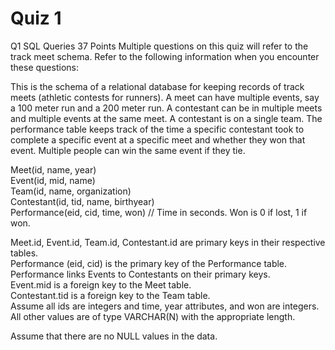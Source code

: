 # Quiz 1
Q1 SQL Queries
37 Points
Multiple questions on this quiz will refer to the track meet schema.   Refer to the following information when you encounter these questions: 

This is the schema of a relational database for keeping records of track meets (athletic contests for runners). A meet can have multiple events, say a 100 meter run and a 200 meter run. A contestant can be in multiple meets and multiple events at the same meet. A contestant is on a single team. The performance table keeps track of the time a specific contestant took to complete a specific event at a specific meet and whether they won that event. Multiple people can win the same event if they tie.  
  
Meet(id, name, year)   
Event(id, mid, name)   
Team(id, name, organization)  
Contestant(id, tid, name, birthyear)   
Performance(eid, cid, time, won) // Time in seconds. Won is 0 if lost, 1 if won.  
  
Meet.id, Event.id, Team.id, Contestant.id are primary keys in their respective tables.  
Performance (eid, cid) is the primary key of the Performance table.   Performance links Events to Contestants on their primary keys.  
Event.mid is a foreign key to the Meet table.  
Contestant.tid is a foreign key to the Team table.  
Assume all ids are integers and time, year attributes, and won are integers. All other values are of type VARCHAR(N) with the appropriate length.  

Assume that there are no NULL values in the data.  
